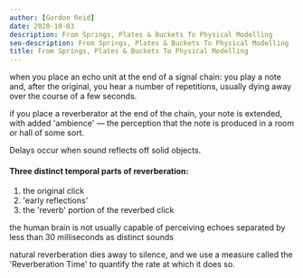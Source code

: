 ```yaml
---
author: [Gordon Reid]
date: 2020-10-03
description: From Springs, Plates & Buckets To Physical Modelling
seo-description: From Springs, Plates & Buckets To Physical Modelling
title: From Springs, Plates & Buckets To Physical Modelling
---
```


when you place an echo unit at the end of a signal chain: you play a note and, after the original, you hear a number of repetitions, usually dying away over the course of a few seconds.

if you place a reverberator at the end of the chain, your note is extended, with added 'ambience' — the perception that the note is produced in a room or hall of some sort.

Delays occur when sound reflects off solid objects.

#### Three distinct temporal parts of reverberation:

1. the original click
2. 'early reflections'
3. the 'reverb' portion of the reverbed click

the human brain is not usually capable of perceiving echoes separated by less than 30 milliseconds as distinct sounds

natural reverberation dies away to silence, and we use a measure called the 'Reverberation Time' to quantify the rate at which it does so.
